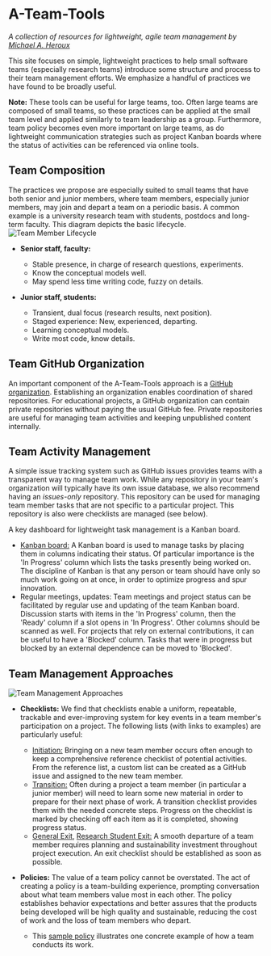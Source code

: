 # A-Team-Tools
_A collection of resources for lightweight, agile team management by [Michael A. Heroux](https://github.com/maherou)_

This site focuses on simple, lightweight practices to help small software teams (especially research teams) introduce some structure and process to their team management efforts.  We emphasize a handful of practices we have found to be broadly useful.

**Note:** These tools can be useful for large teams, too.  Often large teams are composed of small teams, so these practices can be applied at the small team level and applied similarly to team leadership as a group.  Furthermore, team policy becomes even more important on large teams, as do lightweight communication strategies such as project Kanban boards where the status of activities can be referenced via online tools.

## Team Composition

The practices we propose are especially suited to small teams that have both senior and junior members, where team members, especially junior members, may join and depart a team on a periodic basis.  A common example is a university research team with students, postdocs and long-term faculty. This diagram depicts the basic lifecycle.
![Team Member Lifecycle](https://betterscientificsoftware.github.io/A-Team-Tools/TeamMemberLifecycle.jpg)

- **Senior staff, faculty:**
    - Stable presence, in charge of research questions, experiments.
    - Know the conceptual models well.
    - May spend less time writing code, fuzzy on details.

- **Junior staff, students:**
    - Transient, dual focus (research results, next position).
    - Staged experience: New, experienced, departing.
    - Learning conceptual models.
    - Write most code, know details.

## Team GitHub Organization

An important component of the A-Team-Tools approach is a [GitHub organization](https://help.github.com/en/articles/about-organizations).  Establishing an organization enables coordination of shared repositories.  For educational projects, a GitHub organization can contain private repositories without paying the usual GitHub fee.  Private repositories are useful for managing team activities and keeping unpublished content internally.

## Team Activity Management

A simple issue tracking system such as GitHub issues provides teams with a transparent way to manage team work.  While any repository in your team's organization will typically have its own issue database, we also recommend having an *issues-only* repository.  This repository can be used for managing team member tasks that are not specific to a particular project.  This repository is also were checklists are managed (see below).

A key dashboard for lightweight task management is a Kanban board.

- [Kanban board:](https://github.com/betterscientificsoftware/A-Team-Tools/projects/1) A Kanban board is used to manage tasks by placing them in columns indicating their status.  Of particular importance is the 'In Progress' column which lists the tasks presently being worked on.  The discipline of Kanban is that any person or team should have only so much work going on at once, in order to optimize progress and spur innovation.
 - Regular meetings, updates: Team meetings and project status can be facilitated by regular use and updating of the team Kanban board.  Discussion starts with items in the 'In Progress' column, then the 'Ready' column if a slot opens in 'In Progress'.  Other columns should be scanned as well.  For projects that rely on external contributions, it can be useful to have a 'Blocked' column.  Tasks that were in progress but blocked by an external dependence can be moved to 'Blocked'.

## Team Management Approaches

![Team Management Approaches](https://betterscientificsoftware.github.io/A-Team-Tools/TeamMemberPhaseAndActivityManagementApproach.png)


- **Checklists:** We find that checklists enable a uniform, repeatable, trackable and ever-improving system for key events in a team member's participation on a project. The following lists (with links to examples) are particularly useful:
    - [Initiation:](NewTeamMemberChecklistTemplate) Bringing on a new team member occurs often enough to keep a comprehensive reference checklist of potential activities.  From the reference list, a custom list can be created as a GitHub issue and assigned to the new team member.
    - [Transition:](LearnJuliaSampleTransitionChecklist) Often during a project a team member (in particular a junior member) will need to learn some new material in order to prepare for their next phase of work.  A transition checklist provides them with the needed concrete steps.  Progress on the checklist is marked by checking off each item as it is completed, showing progress status.
    - [General Exit](TeamMemberExitChecklistTemplate), [Research Student Exit:](ResearchStudentExitChecklistTemplate) A smooth departure of a team member requires planning and sustainability investment throughout project execution.  An exit checklist should be established as soon as possible.

- **Policies:** The value of a team policy cannot be overstated.  The act of creating a policy is a team-building experience, prompting conversation about what team members value most in each other.  The policy establishes behavior expectations and better assures that the products being developed will be high quality and sustainable, reducing the cost of work and the loss of team members who depart.
    - This [sample policy](TeamPoliciesTemplate) illustrates one concrete example of how a team conducts its work.

